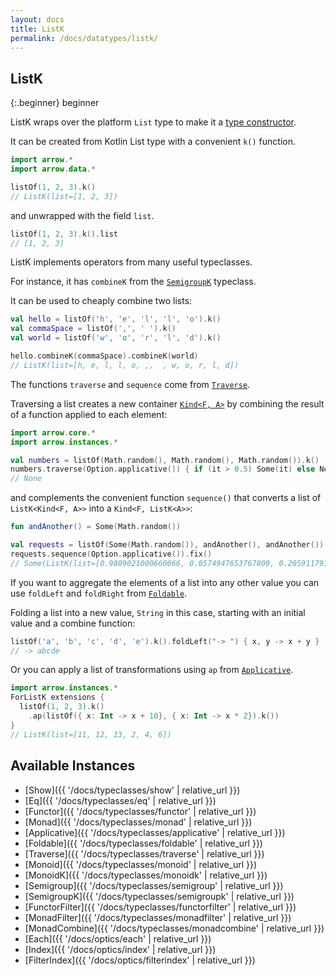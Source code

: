 ```yaml
---
layout: docs
title: ListK
permalink: /docs/datatypes/listk/
---
```


## ListK

{:.beginner}
beginner

ListK wraps over the platform `List` type to make it a [type constructor](/docs/patterns/glossary/#type-constructors).

It can be created from Kotlin List type with a convenient `k()` function.

```kotlin
import arrow.*
import arrow.data.*

listOf(1, 2, 3).k()
// ListK(list=[1, 2, 3])
```

and unwrapped with the field `list`.

```kotlin
listOf(1, 2, 3).k().list
// [1, 2, 3]
```

ListK implements operators from many useful typeclasses.

For instance, it has `combineK` from the [`SemigroupK`](/docs/typeclasses/semigroupk/) typeclass.

It can be used to cheaply combine two lists:

```kotlin
val hello = listOf('h', 'e', 'l', 'l', 'o').k()
val commaSpace = listOf(',', ' ').k()
val world = listOf('w', 'o', 'r', 'l', 'd').k()

hello.combineK(commaSpace).combineK(world)
// ListK(list=[h, e, l, l, o, ,,  , w, o, r, l, d])
```

The functions `traverse` and `sequence` come from [`Traverse`](/docs/typeclasses/traverse/).

Traversing a list creates a new container [`Kind<F, A>`](/docs/patterns/glossary/#type-constructors) by combining the result of a function applied to each element:

```kotlin
import arrow.core.*
import arrow.instances.*

val numbers = listOf(Math.random(), Math.random(), Math.random()).k()
numbers.traverse(Option.applicative()) { if (it > 0.5) Some(it) else None }
// None
```

and complements the convenient function `sequence()` that converts a list of `ListK<Kind<F, A>>` into a `Kind<F, ListK<A>>`:

```kotlin
fun andAnother() = Some(Math.random())

val requests = listOf(Some(Math.random()), andAnother(), andAnother()).k()
requests.sequence(Option.applicative()).fix()
// Some(ListK(list=[0.9809021000660066, 0.8574947653767809, 0.20591179325173936]))
```

If you want to aggregate the elements of a list into any other value you can use `foldLeft` and `foldRight` from [`Foldable`](/docs/typeclasses/foldable).

Folding a list into a new value, `String` in this case, starting with an initial value and a combine function:

```kotlin
listOf('a', 'b', 'c', 'd', 'e').k().foldLeft("-> ") { x, y -> x + y }
// -> abcde
```

Or you can apply a list of transformations using `ap` from [`Applicative`](/docs/typeclasses/applicative/).

```kotlin
import arrow.instances.*
ForListK extensions {
  listOf(1, 2, 3).k()
    .ap(listOf({ x: Int -> x + 10}, { x: Int -> x * 2}).k())
}
// ListK(list=[11, 12, 13, 2, 4, 6])
```

## Available Instances

* [Show]({{ '/docs/typeclasses/show' | relative_url }})
* [Eq]({{ '/docs/typeclasses/eq' | relative_url }})
* [Functor]({{ '/docs/typeclasses/functor' | relative_url }})
* [Monad]({{ '/docs/typeclasses/monad' | relative_url }})
* [Applicative]({{ '/docs/typeclasses/applicative' | relative_url }})
* [Foldable]({{ '/docs/typeclasses/foldable' | relative_url }})
* [Traverse]({{ '/docs/typeclasses/traverse' | relative_url }})
* [Monoid]({{ '/docs/typeclasses/monoid' | relative_url }})
* [MonoidK]({{ '/docs/typeclasses/monoidk' | relative_url }})
* [Semigroup]({{ '/docs/typeclasses/semigroup' | relative_url }})
* [SemigroupK]({{ '/docs/typeclasses/semigroupk' | relative_url }})
* [FunctorFilter]({{ '/docs/typeclasses/functorfilter' | relative_url }})
* [MonadFilter]({{ '/docs/typeclasses/monadfilter' | relative_url }})
* [MonadCombine]({{ '/docs/typeclasses/monadcombine' | relative_url }})
* [Each]({{ '/docs/optics/each' | relative_url }})
* [Index]({{ '/docs/optics/index' | relative_url }})
* [FilterIndex]({{ '/docs/optics/filterindex' | relative_url }})
